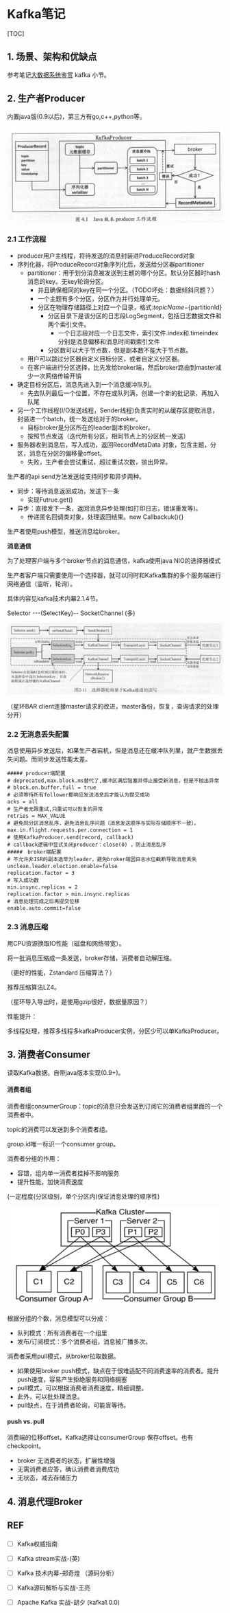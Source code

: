 # Kafka笔记

[TOC]

## 1. 场景、架构和优缺点

参考笔记[大数据系统鉴赏](https://github.com/tianjiqx/notes/blob/master/big_data_system/大数据系统-鉴赏.md) kafka 小节。



## 2. 生产者Producer

内置java版(0.9以后)，第三方有go,c++,python等。

![](kafka笔记图片/Snipaste_2021-06-26_00-27-36.png)

### 2.1 工作流程

- producer用户主线程，将待发送的消息封装进ProduceRecord对象
- 序列化器，将ProduceRecord对象序列化后，发送给分区器partitioner
  - partitioner：用于划分消息被发送到主题的哪个分区。默认分区器时hash消息的key。无key轮询分区。
    - 并且确保相同的key在同一个分区。（TODO坏处：数据倾斜问题？）
    - 一个主题有多个分区，分区作为并行处理单元。
    - 分区在物理存储路径上对应一个目录，格式:${topicName}-${partitionId}
      - 分区目录下是该分区的日志段LogSegment，包括日志数据文件和两个索引文件。
        - 一个日志段对应一个日志文件，索引文件.index和.timeindex分别是消息偏移和消息时间戳索引文件
      - 分区数可以大于节点数，但是副本数不能大于节点数。
  - 用户可以跳过分区器自定义目标分区，或者自定义分区器。
  - 在客户端进行分区选择，比先发给broker端，然后broker路由到master减少一次网络传输开销
- 确定目标分区后，消息先进入到一个消息缓冲队列。
  - 先去队列最后一个位置，不存在或队列满，创建一个新的批记录，再加入队尾
- 另一个工作线程(I/O发送线程，Sender线程)负责实时的从缓存区提取消息，封装进一个batch，统一发送给对于的broker。
  - 目标broker是分区所在的leader副本的broker。
  - 按照节点发送（迭代所有分区，相同节点上的分区统一发送）
- 服务器收到消息后，写入成功，返回RecordMetaData 对象，包含主题，分区，消息在分区的偏移量offset。
  - 失败，生产者会尝试重试，超过重试次数，抛出异常。



生产者的api send方法发送给支持同步和异步两种。

- 同步：等待消息返回成功，发送下一条
  - 实现Futrue.get()
- 异步：直接发下一条，返回消息异步处理(如打印日志，错误重发等)。
  - 传递匿名回调类对象，处理返回结果。new Callbackuk(){}

生产者使用push模型，推送消息给broker。

**消息通信**

为了处理客户端与多个broker节点的消息通信，kafka使用java NIO的选择器模式

生产者客户端只需要使用一个选择器，就可以同时和Kafka集群的多个服务端进行网络通信（监听，轮询）。  

具体内容见kafka技术内幕2.1.4节。

Selector ---(SelectKey)-- SocketChannel (多)

![](kafka笔记图片/Snipaste_2021-06-26_16-05-23.png)

（星环BAR client连接master请求的改进，master备份，恢复，查询请求的处理分开）



### 2.2 无消息丢失配置

消息使用异步发送后，如果生产者宕机，但是消息还在缓冲队列里，就产生数据丢失问题。而同步发送性能太差。

```shell
##### producer端配置
# deprecated,max.block.ms替代了,缓冲区满后阻塞并停止接受新消息，但是不抛出异常
# block.on.buffer.full = true 
# 必须等待所有follower都响应发送消息后才能认为提交成功
acks = all
# 生产者无限重试,只重试可以恢复的异常
retries = MAX_VALUE
# 避免同分区消息乱序，避免消息乱序问题（消息发送顺序与实际存储顺序不一致）。
max.in.flight.requests.per.connection = 1
# 使用KafkaProducer.send(record, callback)
# callback逻辑中显式关闭producer：close(0) ，防止消息乱序
#####　broker端配置
# 不允许非ISR的副本选举为leader，避免broker端因日志水位截断导致消息丢失
unclean.leader.election.enable=false
replication.factor = 3
# 写入成功数
min.insync.replicas = 2
replication.factor > min.insync.replicas
# 消息处理完成之后再提交位移
enable.auto.commit=false
```



### 2.3 消息压缩

用CPU资源换取IO性能（磁盘和网络带宽）。

将一批消息压缩成一条发送，broker存储，消费者自动解压缩。

（更好的性能，Zstandard 压缩算法？）

推荐压缩算法LZ4。

（星环导入导出时，是使用gzip很好，数据量原因？）



性能提升：

多线程处理，推荐多线程多kafkaProducer实例，分区少可以单KafkaProducer。



## 3. 消费者Consumer

读取Kafka数据。自带java版本实现(0.9+)。

#### 消费者组

消费者组consumerGroup：topic的消息只会发送到订阅它的消费者组里面的一个消费者中。

topic的消费可以发送到多个消费者组。

group.id唯一标识一个consumer group。

消费者分组的作用：

- 容错，组内单一消费者挂掉不影响服务
- 提升性能，加快消费速度

(一定程度(分区级别，单个分区内)保证消息处理的顺序性)



![](kafka笔记图片/Snipaste_2021-06-26_15-08-13.png)

根据分组的个数，消息模型可以分成：

- 队列模式：所有消费者在一个组里
- 发布/订阅模式：多个消费者组，消息被广播多次。



消费者采用pull模式，从broker拉取数据。

- 如果使用broker push模式，缺点在于很难适配不同消费速率的消费者。提升push速度，容易产生拒绝服务和网络拥塞
- pull模式，可以根据消费者消费速度，精细调整。
- 此外，可以批处理消息。
- pull缺点，在于消费者轮询，可能盲等待。



#### push vs. pull

消费端的位移offset，Kafka选择让consumerGroup 保存offset。也有checkpoint。

- broker 无消费者的状态，扩展性增强
- 无需消费者应答，确认消费者消费成功
- 无状态，减去存储压力





## 4. 消息代理Broker









## REF

#### 

- [ ] Kafka权威指南
- [ ] Kafka stream实战-(英)
- [ ] Kafka 技术内幕-郑奇煌 （源码分析）
- [ ] Kafka源码解析与实战-王亮
- [ ] Apache Kafka 实战-胡夕 (kafka1.0.0)

